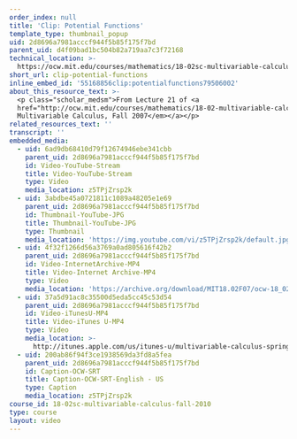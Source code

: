 ```yaml
---
order_index: null
title: 'Clip: Potential Functions'
template_type: thumbnail_popup
uid: 2d8696a7981acccf944f5b85f175f7bd
parent_uid: d4f09bad1bc504b82a719aa7c3f72168
technical_location: >-
  https://ocw.mit.edu/courses/mathematics/18-02sc-multivariable-calculus-fall-2010/3.-double-integrals-and-line-integrals-in-the-plane/part-b-vector-fields-and-line-integrals/session-63-potential-functions/clip-potential-functions
short_url: clip-potential-functions
inline_embed_id: '55168856clip:potentialfunctions79506002'
about_this_resource_text: >-
  <p class="scholar_medsm">From Lecture 21 of <a
  href="http://ocw.mit.edu/courses/mathematics/18-02-multivariable-calculus-fall-2007/video-lectures/"><em>18.02
  Multivariable Calculus, Fall 2007</em></a></p>
related_resources_text: ''
transcript: ''
embedded_media:
  - uid: 6ad9db68410d79f12674946ebe341cbb
    parent_uid: 2d8696a7981acccf944f5b85f175f7bd
    id: Video-YouTube-Stream
    title: Video-YouTube-Stream
    type: Video
    media_location: z5TPjZrsp2k
  - uid: 3abdbe45a0721811c1089a48205e1e69
    parent_uid: 2d8696a7981acccf944f5b85f175f7bd
    id: Thumbnail-YouTube-JPG
    title: Thumbnail-YouTube-JPG
    type: Thumbnail
    media_location: 'https://img.youtube.com/vi/z5TPjZrsp2k/default.jpg'
  - uid: 4f32f1266d56a3769a0ad805616f42b2
    parent_uid: 2d8696a7981acccf944f5b85f175f7bd
    id: Video-InternetArchive-MP4
    title: Video-Internet Archive-MP4
    type: Video
    media_location: 'https://archive.org/download/MIT18.02F07/ocw-18_02-f07-lec21_300k.mp4'
  - uid: 37a5d91ac8c35500d5eda5cc45c53d54
    parent_uid: 2d8696a7981acccf944f5b85f175f7bd
    id: Video-iTunesU-MP4
    title: Video-iTunes U-MP4
    type: Video
    media_location: >-
      http://itunes.apple.com/us/itunes-u/multivariable-calculus-spring/id354869122
  - uid: 200ab86f94f3ce1938569da3fd8a5fea
    parent_uid: 2d8696a7981acccf944f5b85f175f7bd
    id: Caption-OCW-SRT
    title: Caption-OCW-SRT-English - US
    type: Caption
    media_location: z5TPjZrsp2k
course_id: 18-02sc-multivariable-calculus-fall-2010
type: course
layout: video
---
```

